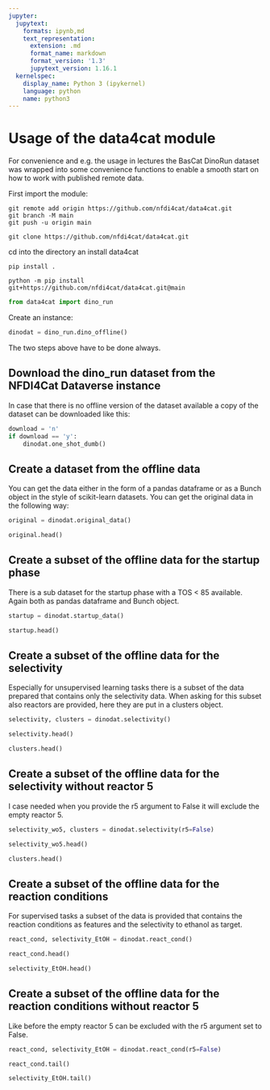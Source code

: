 ```yaml
---
jupyter:
  jupytext:
    formats: ipynb,md
    text_representation:
      extension: .md
      format_name: markdown
      format_version: '1.3'
      jupytext_version: 1.16.1
  kernelspec:
    display_name: Python 3 (ipykernel)
    language: python
    name: python3
---
```


# Usage of the data4cat module

For convenience and e.g. the usage in lectures the BasCat DinoRun dataset was wrapped into some convenience functions to enable a smooth start on how to work with published remote data.

First import the module:


```
git remote add origin https://github.com/nfdi4cat/data4cat.git
git branch -M main
git push -u origin main
````


```
git clone https://github.com/nfdi4cat/data4cat.git
```
cd into the directory an install data4cat

```
pip install .
```

```
python -m pip install git+https://github.com/nfdi4cat/data4cat.git@main
````


```python
from data4cat import dino_run
```

Create an instance:

```python
dinodat = dino_run.dino_offline()
```

The two steps above have to be done always.


## Download the dino_run dataset from the NFDI4Cat Dataverse instance


In case that there is no offline version of the dataset available a copy of the dataset can be downloaded like this:

```python
download = 'n'
if download == 'y':
    dinodat.one_shot_dumb()
```

## Create a dataset from the offline data


You can get the data either in the form of a pandas dataframe or as a Bunch object in the style of scikit-learn datasets. You can get the original data in the following way:

```python
original = dinodat.original_data()
```

```python
original.head()
```

## Create a subset of the offline data for the startup phase


There is a sub dataset for the startup phase with a TOS < 85 available. Again both as pandas dataframe and Bunch object.

```python
startup = dinodat.startup_data()
```

```python
startup.head()
```

## Create a subset of the offline data for the selectivity


Especially for unsupervised learning tasks there is a subset of the data prepared that contains only the selectivity data. When asking for this subset also reactors are provided, here they are put in a clusters object.

```python
selectivity, clusters = dinodat.selectivity()
```

```python
selectivity.head()
```

```python
clusters.head()
```

## Create a subset of the offline data for the selectivity without reactor 5


I case needed when you provide the r5 argument to False it will exclude the empty reactor 5.

```python
selectivity_wo5, clusters = dinodat.selectivity(r5=False)
```

```python
selectivity_wo5.head()
```

```python
clusters.head()
```

## Create a subset of the offline data for the reaction conditions


For supervised tasks a subset of the data is provided that contains the reaction conditions as features and the selectivity to ethanol as target.

```python
react_cond, selectivity_EtOH = dinodat.react_cond()
```

```python
react_cond.head()
```

```python
selectivity_EtOH.head()
```

## Create a subset of the offline data for the reaction conditions without reactor 5


Like before the empty reactor 5 can be excluded with the r5 argument set to False.

```python
react_cond, selectivity_EtOH = dinodat.react_cond(r5=False)
```

```python
react_cond.tail()
```

```python
selectivity_EtOH.tail()
```

